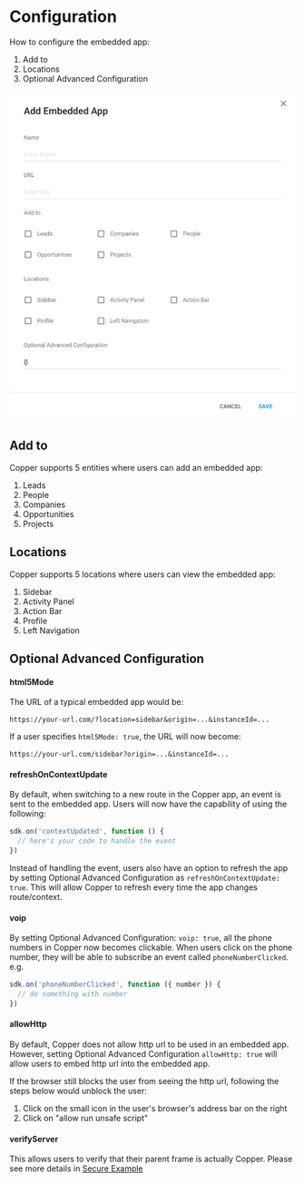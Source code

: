 # Configuration

How to configure the embedded app: 
1. Add to
2. Locations
3. Optional Advanced Configuration

![Embedded App Setting](./images/embedded-app-setting.png)

## Add to
Copper supports 5 entities where users can add an embedded app:
1. Leads
2. People
3. Companies
4. Opportunities
5. Projects

## Locations
Copper supports 5 locations where users can view the embedded app:
1. Sidebar
2. Activity Panel
3. Action Bar
4. Profile
5. Left Navigation

## Optional Advanced Configuration
#### html5Mode
The URL of a typical embedded app would be:
```
https://your-url.com/?location=sidebar&origin=...&instanceId=...
```

If a user specifies `html5Mode: true`, the URL will now become:
```
https://your-url.com/sidebar?origin=...&instanceId=...
```

#### refreshOnContextUpdate
By default, when switching to a new route in the Copper app, an event is sent to the embedded app. Users will now have the capability of using the following: 
```javascript
sdk.on('contextUpdated', function () {
  // here's your code to handle the event
})
```
Instead of handling the event, users also have an option to refresh the app by setting Optional Advanced Configuration as `refreshOnContextUpdate: true`. This will allow Copper to refresh every time the app changes route/context.

#### voip
By setting Optional Advanced Configuration: `voip: true`, all the phone numbers in Copper now becomes clickable. When users click on the phone number, they will be able to subscribe an event called `phoneNumberClicked`.
e.g.
```javascript
sdk.on('phoneNumberClicked', function ({ number }) {
  // do something with number
})
```

#### allowHttp
By default, Copper does not allow http url to be used in an embedded app. However, setting Optional Advanced Configuration `allowHttp: true` will allow users to embed http url into the embedded app. 

If the browser still blocks the user from seeing the http url, following the steps below would unblock the user: 
1. Click on the small icon in the user's browser's address bar on the right
2. Click on "allow run unsafe script"

#### verifyServer
This allows users to verify that their parent frame is actually Copper. Please see more details in
[Secure Example](./EXAMPLES.html#secure-example)
